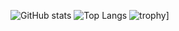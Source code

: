 
![GitHub stats](https://github-readme-stats-black-psi-92.vercel.app/api?username=araj-dev&count_private=true)
![Top Langs](https://github-readme-stats-black-psi-92.vercel.app/api/top-langs/?username=araj-dev&layout=compact)
![trophy](https://github-profile-trophy.vercel.app/?username=araj-dev&rank=-C)]
